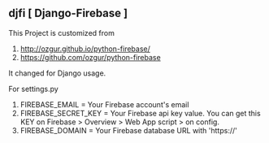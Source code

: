 ## djfi [ Django-Firebase ]

This Project is customized from

1. http://ozgur.github.io/python-firebase/
2. https://github.com/ozgur/python-firebase

It changed for Django usage.

For settings.py

1. FIREBASE_EMAIL = Your Firebase account's email
2. FIREBASE_SECRET_KEY = Your Firebase api key value.
    You can get this KEY on Firebase > Overview > Web App script > on config.
3. FIREBASE_DOMAIN = Your Firebase database URL with 'https://'